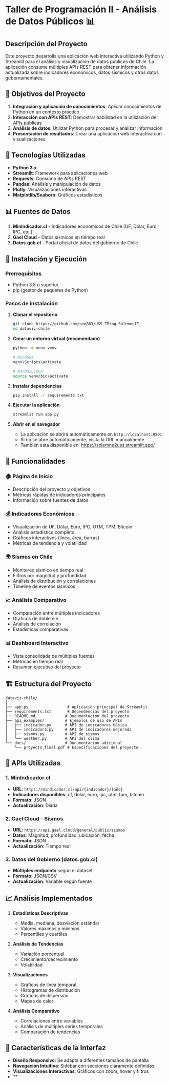 # Taller de Programación II - Análisis de Datos Públicos 📊

## Descripción del Proyecto

Este proyecto desarrolla una aplicación web interactiva utilizando Python y Streamlit para el análisis y visualización de datos públicos de Chile. La aplicación consume múltiples APIs REST para obtener información actualizada sobre indicadores económicos, datos sísmicos y otros datos gubernamentales.

## 🎯 Objetivos del Proyecto

1. **Integración y aplicación de conocimientos**: Aplicar conocimientos de Python en un contexto práctico
2. **Interacción con APIs REST**: Demostrar habilidad en la utilización de APIs públicas
3. **Análisis de datos**: Utilizar Python para procesar y analizar información
4. **Presentación de resultados**: Crear una aplicación web interactiva con visualizaciones

## 🔧 Tecnologías Utilizadas

- **Python 3.x**
- **Streamlit**: Framework para aplicaciones web
- **Requests**: Consumo de APIs REST
- **Pandas**: Análisis y manipulación de datos
- **Plotly**: Visualizaciones interactivas
- **Matplotlib/Seaborn**: Gráficos estadísticos

## 📊 Fuentes de Datos

1. **MinIndicador.cl** - Indicadores económicos de Chile (UF, Dólar, Euro, IPC, etc.)
2. **Gael Cloud** - Datos sísmicos en tiempo real
3. **Datos.gob.cl** - Portal oficial de datos del gobierno de Chile

## 🚀 Instalación y Ejecución

### Prerrequisitos
- Python 3.8 o superior
- pip (gestor de paquetes de Python)

### Pasos de instalación

1. **Clonar el repositorio**
   ```bash
   git clone https://github.com/neo803/USS_TProg_SolemneII-
   cd dataviz-chile
   ```

2. **Crear un entorno virtual (recomendado)**
   ```bash
   python -m venv venv
   
   # Windows
   venv\Scripts\activate
   
   # macOS/Linux
   source venv/bin/activate
   ```

3. **Instalar dependencias**
   ```bash
   pip install -r requirements.txt
   ```

4. **Ejecutar la aplicación**
   ```bash
   streamlit run app.py
   ```

5. **Abrir en el navegador**
   - La aplicación se abrirá automáticamente en `http://localhost:8501`
   - Si no se abre automáticamente, visita la URL manualmente
   - También esta disponible en: https://solemne2uss.streamlit.app/

## 📱 Funcionalidades

### 🏠 Página de Inicio
- Descripción del proyecto y objetivos
- Métricas rápidas de indicadores principales
- Información sobre fuentes de datos

### 💰 Indicadores Económicos
- Visualización de UF, Dólar, Euro, IPC, UTM, TPM, Bitcoin
- Análisis estadístico completo
- Gráficos interactivos (línea, área, barras)
- Métricas de tendencia y volatilidad

### 🌍 Sismos en Chile
- Monitoreo sísmico en tiempo real
- Filtros por magnitud y profundidad
- Análisis de distribución y correlaciones
- Timeline de eventos sísmicos

### 📈 Análisis Comparativo
- Comparación entre múltiples indicadores
- Gráficos de doble eje
- Análisis de correlación
- Estadísticas comparativas

### 📊 Dashboard Interactivo
- Vista consolidada de múltiples fuentes
- Métricas en tiempo real
- Resumen ejecutivo del proyecto

## 🏗️ Estructura del Proyecto

```
dataviz-chile/
│
├── app.py                 # Aplicación principal de Streamlit
├── requirements.txt       # Dependencias del proyecto
├── README.md             # Documentación del proyecto
├── api_examples/         # Ejemplos de uso de APIs
│   ├── indicador.py      # API de indicadores básica
│   ├── indicador3.py     # API de indicadores mejorada
│   ├── sismos.py         # API de sismos
│   └── weather.py        # API del clima
└── docs/                 # Documentación adicional
    └── proyecto_final.pdf # Especificaciones del proyecto
```

## 🔄 APIs Utilizadas

### 1. MinIndicador.cl
- **URL**: `https://mindicador.cl/api/{indicador}/{año}`
- **Indicadores disponibles**: uf, dolar, euro, ipc, utm, tpm, bitcoin
- **Formato**: JSON
- **Actualización**: Diaria

### 2. Gael Cloud - Sismos
- **URL**: `https://api.gael.cloud/general/public/sismos`
- **Datos**: Magnitud, profundidad, ubicación, fecha
- **Formato**: JSON
- **Actualización**: Tiempo real

### 3. Datos del Gobierno (datos.gob.cl)
- **Múltiples endpoints** según el dataset
- **Formato**: JSON/CSV
- **Actualización**: Variable según fuente

## 📈 Análisis Implementados

1. **Estadísticas Descriptivas**
   - Media, mediana, desviación estándar
   - Valores máximos y mínimos
   - Percentiles y cuartiles

2. **Análisis de Tendencias**
   - Variación porcentual
   - Crecimiento/decrecimiento
   - Volatilidad

3. **Visualizaciones**
   - Gráficos de línea temporal
   - Histogramas de distribución
   - Gráficos de dispersión
   - Mapas de calor

4. **Análisis Comparativo**
   - Correlaciones entre variables
   - Análisis de múltiples series temporales
   - Comparación de tendencias

## 🎨 Características de la Interfaz

- **Diseño Responsivo**: Se adapta a diferentes tamaños de pantalla
- **Navegación Intuitiva**: Sidebar con secciones claramente definidas
- **Visualizaciones Interactivas**: Gráficos con zoom, hover y filtros
- **